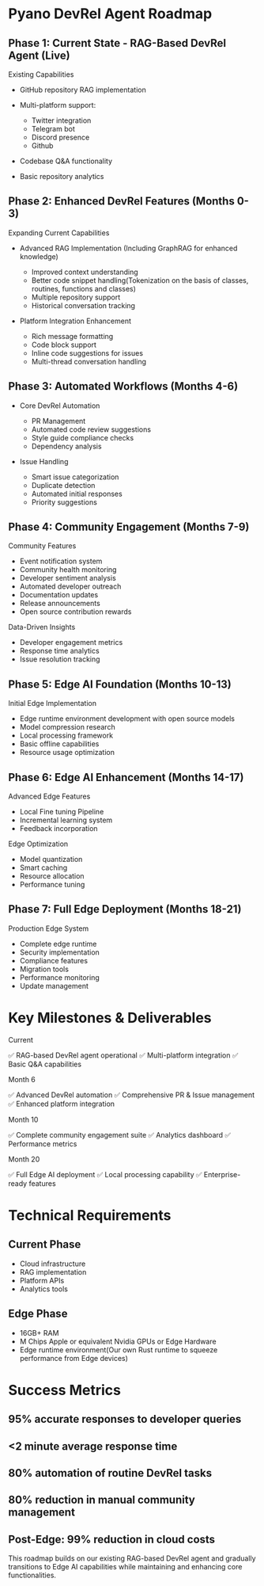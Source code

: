 # Pyano DevRel Agent Roadmap

## Phase 1: Current State - RAG-Based DevRel Agent (Live)
Existing Capabilities

- GitHub repository RAG implementation
- Multi-platform support:
  - Twitter integration
  - Telegram bot
  - Discord presence
  - Github


- Codebase Q&A functionality
- Basic repository analytics

## Phase 2: Enhanced DevRel Features (Months 0-3)
Expanding Current Capabilities

- Advanced RAG Implementation (Including GraphRAG for enhanced knowledge)
  - Improved context understanding
  - Better code snippet handling(Tokenization on the basis of classes, routines, functions and classes)
  - Multiple repository support
  - Historical conversation tracking
  
- Platform Integration Enhancement
  - Rich message formatting
  - Code block support
  - Inline code suggestions for issues
  - Multi-thread conversation handling

## Phase 3: Automated Workflows (Months 4-6)
- Core DevRel Automation
  - PR Management
  - Automated code review suggestions
  - Style guide compliance checks
  - Dependency analysis

- Issue Handling
  - Smart issue categorization
  - Duplicate detection
  - Automated initial responses
  - Priority suggestions

## Phase 4: Community Engagement (Months 7-9)
Community Features

- Event notification system
- Community health monitoring
- Developer sentiment analysis
- Automated developer outreach
- Documentation updates
- Release announcements
- Open source contribution rewards

Data-Driven Insights

- Developer engagement metrics
- Response time analytics
- Issue resolution tracking

## Phase 5: Edge AI Foundation (Months 10-13)
Initial Edge Implementation
- Edge runtime environment development with open source models
- Model compression research
- Local processing framework
- Basic offline capabilities
- Resource usage optimization

## Phase 6: Edge AI Enhancement (Months 14-17)
Advanced Edge Features
- Local Fine tuning Pipeline
- Incremental learning system
- Feedback incorporation

Edge Optimization
- Model quantization
- Smart caching
- Resource allocation
- Performance tuning

## Phase 7: Full Edge Deployment (Months 18-21)
Production Edge System

- Complete edge runtime
- Security implementation
- Compliance features
- Migration tools
- Performance monitoring
- Update management


# Key Milestones & Deliverables
Current

✅ RAG-based DevRel agent operational
✅ Multi-platform integration
✅ Basic Q&A capabilities

Month 6

✅ Advanced DevRel automation
✅ Comprehensive PR & Issue management
✅ Enhanced platform integration

Month 10

✅ Complete community engagement suite
✅ Analytics dashboard
✅ Performance metrics

Month 20

✅ Full Edge AI deployment
✅ Local processing capability
✅ Enterprise-ready features


# Technical Requirements
## Current Phase

- Cloud infrastructure
- RAG implementation
- Platform APIs
- Analytics tools

## Edge Phase

- 16GB+ RAM
- M Chips Apple or equivalent Nvidia GPUs or Edge Hardware
- Edge runtime environment(Our own Rust runtime to squeeze performance from Edge devices)

# Success Metrics

## 95% accurate responses to developer queries
## <2 minute average response time
## 80% automation of routine DevRel tasks
## 80% reduction in manual community management
## Post-Edge: 99% reduction in cloud costs


This roadmap builds on our existing RAG-based DevRel agent and gradually transitions to Edge AI capabilities while maintaining and enhancing core functionalities.
